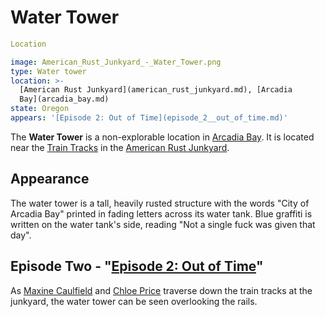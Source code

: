 #  Water Tower 

```yaml
Location

image: American_Rust_Junkyard_-_Water_Tower.png
type: Water tower
location: >-
  [American Rust Junkyard](american_rust_junkyard.md), [Arcadia
  Bay](arcadia_bay.md)
state: Oregon
appears: '[Episode 2: Out of Time](episode_2__out_of_time.md)'
```

The **Water Tower** is a non-explorable location in [Arcadia Bay](arcadia_bay.md). It is located near the [Train Tracks](train_tracks.md) in the [American Rust Junkyard](american_rust_junkyard.md).

##  Appearance 
The water tower is a tall, heavily rusted structure with the words "City of Arcadia Bay" printed in fading letters across its water tank. Blue graffiti is written on the water tank's side, reading "Not a single fuck was given that day".

##  Episode Two - "[Episode 2: Out of Time](out_of_time.md)" 
As [Maxine Caulfield](max_caulfield.md) and [Chloe Price](chloe_price.md) traverse down the train tracks at the junkyard, the water tower can be seen overlooking the rails.

